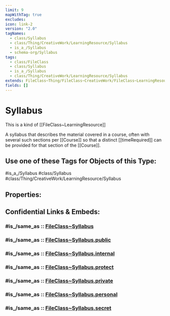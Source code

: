 ```yaml
---
limit: 9
mapWithTag: true
excludes: 
icon: link-2
version: "2.0"
tagNames:
  - class/Syllabus
  - class/Thing/CreativeWork/LearningResource/Syllabus
  - is_a_/Syllabus
  - schema-org/Syllabus
tags:
  - class/FileClass
  - class/Syllabus
  - is_a_/Syllabus
  - class/Thing/CreativeWork/LearningResource/Syllabus
extends: FileClass~Thing/FileClass~CreativeWork/FileClass~LearningResource
fields: []
---
```


# Syllabus
This is a kind of [[FileClass~LearningResource]]

A syllabus that describes the material covered in a course, often with several such sections per [[Course]] so that a distinct [[timeRequired]] can be provided for that section of the [[Course]].


## Use one of these Tags for Objects of this Type:

#is_a_/Syllabus
#class/Syllabus
#class/Thing/CreativeWork/LearningResource/Syllabus

## Properties:


## Confidential Links & Embeds: 

### #is_/same_as :: [FileClass~Syllabus](/_Standards/fileClass/FileClass~Thing/FileClass~CreativeWork/FileClass~LearningResource/FileClass~Syllabus.md) 

### #is_/same_as :: [FileClass~Syllabus.public](/_public/fileClass/FileClass~Thing/FileClass~CreativeWork/FileClass~LearningResource/FileClass~Syllabus.public.md) 

### #is_/same_as :: [FileClass~Syllabus.internal](/_internal/fileClass/FileClass~Thing/FileClass~CreativeWork/FileClass~LearningResource/FileClass~Syllabus.internal.md) 

### #is_/same_as :: [FileClass~Syllabus.protect](/_protect/fileClass/FileClass~Thing/FileClass~CreativeWork/FileClass~LearningResource/FileClass~Syllabus.protect.md) 

### #is_/same_as :: [FileClass~Syllabus.private](/_private/fileClass/FileClass~Thing/FileClass~CreativeWork/FileClass~LearningResource/FileClass~Syllabus.private.md) 

### #is_/same_as :: [FileClass~Syllabus.personal](/_personal/fileClass/FileClass~Thing/FileClass~CreativeWork/FileClass~LearningResource/FileClass~Syllabus.personal.md) 

### #is_/same_as :: [FileClass~Syllabus.secret](/_secret/fileClass/FileClass~Thing/FileClass~CreativeWork/FileClass~LearningResource/FileClass~Syllabus.secret.md)

